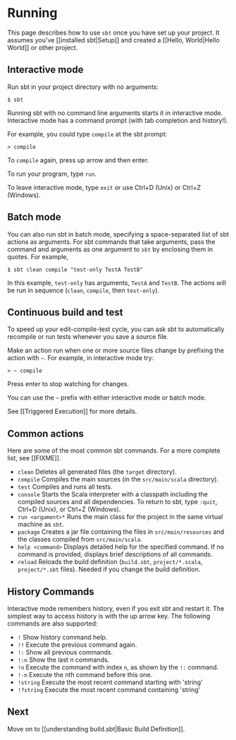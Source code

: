 # Running

This page describes how to use `sbt` once you have set up your project.  It
assumes you've [[installed sbt|Setup]] and created a [[Hello, World|Hello World]] or other project.

## Interactive mode

Run sbt in your project directory with no arguments:

```text
$ sbt
```

Running sbt with no command line arguments starts it in interactive mode.
Interactive mode has a command prompt (with tab completion and
history!).

For example, you could type `compile` at the sbt prompt:

```text
> compile
```

To `compile` again, press up arrow and then enter.

To run your program, type `run`.

To leave interactive mode, type `exit` or use Ctrl+D (Unix) or Ctrl+Z (Windows).

## Batch mode

You can also run sbt in batch mode, specifying a space-separated list of
sbt actions as arguments. For sbt commands that take arguments, pass the command and arguments as one argument to `sbt` by enclosing them in quotes. For example,

```text
$ sbt clean compile "test-only TestA TestB"
```

In this example, `test-only` has arguments, `TestA` and `TestB`. The actions will be
run in sequence (`clean`, `compile`, then `test-only`).

## Continuous build and test

To speed up your edit-compile-test cycle, you can ask sbt to automatically
recompile or run tests whenever you save a source file.

Make an action run when one or more source files change by prefixing the
action with `~`.  For example, in interactive mode try:

```text
> ~ compile
```

Press enter to stop watching for changes.

You can use the `~` prefix with either interactive mode or batch mode.

See [[Triggered Execution]] for more details.

## Common actions

Here are some of the most common sbt commands. For a more complete list, see [[FIXME]].

* `clean`
  Deletes all generated files (the `target` directory).
* `compile`
  Compiles the main sources (in the `src/main/scala` directory).
* `test`
  Compiles and runs all tests.
* `console`
  Starts the Scala interpreter with a classpath including the compiled
  sources and all dependencies. To return to sbt, type `:quit`, Ctrl+D
  (Unix), or Ctrl+Z (Windows).
* `run <argument>*`
  Runs the main class for the project in the same virtual machine as `sbt`.
* `package`
  Creates a jar file containing the files in `src/main/resources` and the classes compiled from `src/main/scala`.
* `help <command>`
  Displays detailed help for the specified command.  If no command is
  provided, displays brief descriptions of all commands.
* `reload`
  Reloads the build definition (`build.sbt`, `project/*.scala`,
  `project/*.sbt` files). Needed if you change the build definition.

## History Commands

Interactive mode remembers history, even if you exit sbt and restart it.
The simplest way to access history is with the up arrow key. The following
commands are also supported:

 * `!`
  Show history command help.
 * `!!`
  Execute the previous command again.
 * `!:`
  Show all previous commands.
 * `!:n`
  Show the last n commands.
 * `!n`
  Execute the command with index `n`, as shown by the `!:` command.
 * `!-n`
  Execute the nth command before this one.
 * `!string`
  Execute the most recent command starting with 'string'
 * `!?string`
  Execute the most recent command containing 'string'

## Next

Move on to [[understanding build.sbt|Basic Build Definition]].
